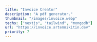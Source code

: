 ```yaml
---
title: "Invoice Creator"
description: "A pdf generator."
thumbnail: "/images/invoice.webp"
techs: ["nextjs", "tailwind", "mongodb"]
url: "https://invoice.artemnikitin.dev"
priority: 7
---
```

